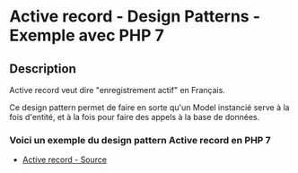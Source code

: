 # Active record - Design Patterns - Exemple avec PHP 7




## Description

Active record veut dire "enregistrement actif" en Français.

Ce design pattern permet de faire en sorte qu'un Model instancié serve à la fois d'entité,
et à la fois pour faire des appels à la base de données.






### Voici un exemple du design pattern Active record en PHP 7

* [Active record - Source](https://github.com/dev-and-web/design-patterns-php/blob/master/src/active-record/index.php)

